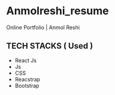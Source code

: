 # Anmolreshi_resume
 Online Portfolio | Anmol Reshi
 <br/>
## TECH STACKS ( Used ) 
- React Js 
- Js 
- CSS 
- Reacstrap
- Bootstrap    
